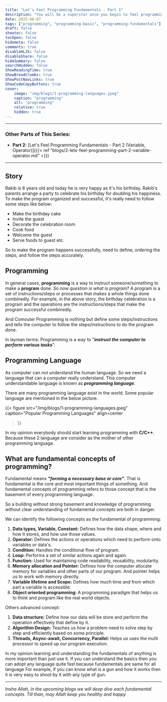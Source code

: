 ```yaml
---
title: "Let's Feel Programming Fundamentals - Part 1"
description: "You will be a superstar once you begin to feel programming"
date: 2025-08-07
tags: ["programming", "programming-basic", "programming-fundamentals"]
draft: false
showtoc: false
tocOpen: false
hidemeta: false
comments: true
disableHLJS: false
disableShare: false
hideSummary: false
searchHidden: false
ShowReadingTime: true
ShowBreadCrumbs: true
ShowPostNavLinks: true
ShowCodeCopyButtons: true
cover:
    image: "img/blogs/1-programming-languages.jpeg"
    caption: "programming"
    alt: "programming"
    relative: true
    hidden: true
---
```


---
### Other Parts of This Series:
- **Part 2:** [Let's Feel Programming Fundamentals - Part 2 (Variable, Operator)]({{< ref "blogs/2-lets-feel-programming-part-2-variable-operator.md" >}})
---

## Story
Rakib is 6 years old and today he is very happy as it's his birthday. Rakib's parents arrange a party to celebrate his birthday for doubling his happiness. To make the program organized and successful, it's really need to follow some steps like below:

- Make the birthday cake
- Invite the guest
- Decorate the celebration room
- Cook food
- Welcome the guest
- Serve foods to guest etc.

So to make the program happens successfully, need to define, ordering the steps, and follow the steps accurately.

## Programming
In general cases, **programming** is a way to instruct someone/something to make a **program** done. *So now question is what is program?* A program is a set of instructions/steps or processes that makes a whole things done combinedly. For example, in the above story, the birthday celebration is a program and the operations are the instructions/steps that make the program successful combinedly.

And Comouter Programming is nothing but define some steps/instructions and tells the computer to follow the steps/instructions to do the program done. 

In layman terms: Programming is a way to "***instruct the computer to perform various tasks***".

## Programming Language
As computer can not understand the human language. So we need a language that can a computer really understand. This computer understandable language is known as ***programming language***. 

There are many programming language exist in the world. Some popular language are mentioned in the below picture. 

{{< figure
    src="/img/blogs/1-programming-languages.jpeg"
    caption="Popular Programming Languages"
    align=center
>}}

In my opinion everybody should start learning programming with **C/C++**. Because these 2 language are consider as the mother of other programming language.

## What are fundamental concepts of programming?
Fundamental means ***"forming a necessary base or core"***. That is fundamental is the core and most important things of something. And fundamental concepts of programming refers to those concept that is the basement of every programming language. 

So a building without strong basement and knowledge of programming without clear understanding of fundamental concepts are both in danger.

We can identify the following concepts as the fundamental of programming:

1. **Data types, Variable, Constant:** Defines how the data shape, where and how it stores, and how use those values.
2. **Operator:** Defines the actions or operations which need to perform onto variables or data's.
3. **Condition:** Handles the conditional flow of program.
4. **Loop:** Performs a set of similar actions again and again.
5. **Function:** Used for maintaining code readability, reusability, modularity.
6. **Memory allocation and Pointer:** Defines how the computer allocate memory for variables and other parts of our program. And pointer helps us to work with memory directly.
7. **Variable lifetime and Scope:** Defines how much time and from which part a variable is accessible.
8. **Object oriented programming:** A programming paradigm that helps us to think and program like the real world objects.

Others advanced concept:
1. **Data structure:** Define how our data will be store and perform the operation effectively that define by it.
2. **Algorithm Design:** Teaches us how a problem need to solve step by step and efficiently based on some principle.
3. **Threads, Async-await, Concurrency, Parallel:** Helps us uses the multi processor to speed up our program execution.

In my opinion learning and understanding the fundamentals of anything is more important than just use it. If you can understand the basics then you can adopt any language quite fast because fundamentals are same for all language For example, if you can know what is a gun and how it works then it is very easy to shoot by it with any type of gun.

---

*Insha Allah, in the upcoming blogs we will deep dive each fundamental concepts. Till than, may Allah keep you healthy and happy.*